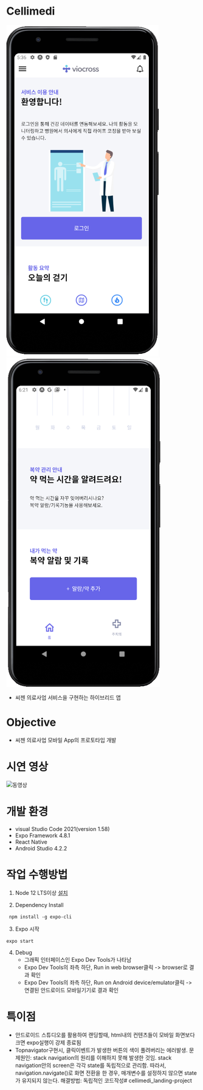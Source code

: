 # Cellimedi 
![img.png](./img/img.png)
![img.png](./img/img2.png)
- 씨젠 의료사업 서비스을 구현하는 하이브리드 앱
# Objective
- 씨젠 의료사업 모바일 App의 프로토타입 개발
# 시연 영상
![동영상](./img/cellimedi_testing.gif)
# 개발 환경
- visual Studio Code 2021(version 1.58)
- Expo Framework 4.8.1
- React Native
- Android Studio 4.2.2

# 작업 수행방법

 1. Node 12 LTS이상 [설치](https://nodejs.org/en/)

 2. Dependency Install
 ```
  npm install -g expo-cli
```
3. Expo 시작
```
expo start
```
4. Debug
    - 그래픽 인터페이스인 Expo Dev Tools가 나타남
    - Expo Dev Tools의 좌측 하단, Run in web browser클릭 -> browser로 결과 확인
    - Expo Dev Tools의 좌측 하단, Run on Android device/emulator클릭 -> 연결된 안드로이드 모바일기기로 결과 확인
    
# 특이점
- 안드로이드 스튜디오를 활용하여 랜딩할때, html내의 컨텐츠들이 모바일 화면보다 크면 expo실행이 강제 종료됨
- Topnavigator구현시, 클릭이벤트가 발생한 버튼의 색이 풀려버리는 에러발생. 
  문제원인: stack navigation의 원리를 이해하지 못해 발생한 것임. stack navigation안의 screen은 각각 state를 독립적으로 관리함. 따라서, navigation.navigate()로 화면 전환을 한 경우, 매개변수를 
           설정하지 않으면 state가 유지되지 않는다.
  해결방법: 독립적인 코드작성# cellimedi_landing-project
